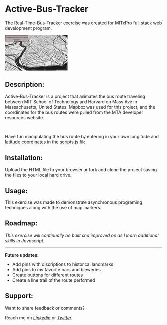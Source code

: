# Active-Bus-Tracker
The Real-Time-Bus-Tracker exercise was created for MITxPro full stack web development program. </br>

<a href="https://foreverphoenix21.github.io/Active-Bus-Tracker/">
  <img src="busTracker.png" alt="BusTrackerPictureLink" width="200" /> </a
>

## Description:

<p> Active-Bus-Tracker is a project that animates the bus route traveling between MIT School of Technology and Harvard on Mass Ave in Massachusetts, United States. Mapbox was used for this project, and the coordinates for the bus routes were pulled from the MTA developer resources website.</p> <br>

<p>  Have fun manipulating the bus route by entering in your own longitude and latitude coordinates in the scripts.js file.</p>

## Installation:

<p> Upload the HTML file to your browser or fork and clone the project saving the files to your local hard drive. </p>   

## Usage:

<p> This exercise was made to demonstrate asynchronous programing techniques along with the use of map markers. </p>

## Roadmap:

*<p> This exercise will continually be built and improved on as I learn additional skills in Javascript. </p>*

***

**<p> Future updates: </p>**
- Add pins with discriptions to historical landmarks
- Add pins to my favorite bars and breweries
- Create buttons for different routes
- Create a line trail of the route performed

## Support:

<p> Want to share feedback or comments?</p>

<p> 
  
  Reach me on *[Linkedin](https://www.linkedin.com/in/derek-diaz/)* or *[Twitter](https://twitter.com/home).*
  
</p>
